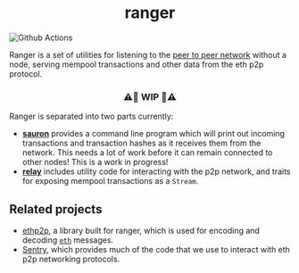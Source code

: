# <h1 align="center"> ranger </h1>

![Github Actions](https://github.com/Rjected/ranger/workflows/Tests/badge.svg)

Ranger is a set of utilities for listening to the [peer to peer network](https://github.com/ethereum/devp2p/blob/master/caps/eth.md) without a node, serving mempool transactions and other data from the eth p2p protocol.

### <p align="center"> ⚠️🚧 WIP 🚧⚠️ </p>

Ranger is separated into two parts currently:
 * [**sauron**](./cli/) provides a command line program which will print out
     incoming transactions and transaction hashes as it receives them from the
     network. This needs a lot of work before it can remain connected to other
     nodes! This is a work in progress!
 * [**relay**](./relay/) includes utility code for interacting with the p2p
     network, and traits for exposing mempool transactions as a `Stream`.

## Related projects
 * [ethp2p](https://github.com/rjected/ethp2p), a library built for ranger, which is used for encoding and decoding [`eth`](https://github.com/ethereum/devp2p) messages.
 * [Sentry](https://github.com/akula-bft/akula/tree/master/src/sentry), which provides much of the code that we use to interact with eth p2p networking protocols.
